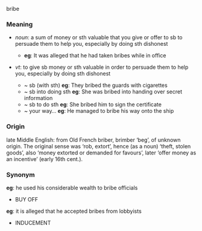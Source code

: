 bribe
### Meaning
+ _noun_: a sum of money or sth valuable that you give or offer to sb to persuade them to help you, especially by doing sth dishonest
	+ __eg__: It was alleged that he had taken bribes while in office

+ _vt_: to give sb money or sth valuable in order to persuade them to help you, especially by doing sth dishonest
	+   ~ sb (with sth) __eg__: They bribed the guards with cigarettes
	+   ~ sb into doing sth __eg__:  She was bribed into handing over secret information
	+  ~ sb to do sth __eg__: She bribed him to sign the certificate
	+   ~ your way… __eg__: He managed to bribe his way onto the ship
### Origin

late Middle English: from Old French briber, brimber ‘beg’, of unknown origin. The original sense was ‘rob, extort’, hence (as a noun) ‘theft, stolen goods’, also ‘money extorted or demanded for favours’, later ‘offer money as an incentive’ (early 16th cent.).

### Synonym

__eg__: he used his considerable wealth to bribe officials

+ BUY OFF 

__eg__: it is alleged that he accepted bribes from lobbyists

+ INDUCEMENT


